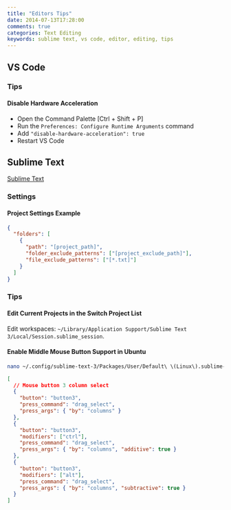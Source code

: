 ```yaml
---
title: "Editors Tips"
date: 2014-07-13T17:28:00
comments: true
categories: Text Editing
keywords: sublime text, vs code, editor, editing, tips
---
```


## VS Code

### Tips

#### Disable Hardware Acceleration

- Open the Command Palette [Ctrl + Shift + P]
- Run the `Preferences: Configure Runtime Arguments` command
- Add `"disable-hardware-acceleration": true`
- Restart VS Code

## Sublime Text

[Sublime Text](http://www.sublimetext.com/)

### Settings

#### Project Settings Example

```json
{
  "folders": [
    {
      "path": "[project_path]",
      "folder_exclude_patterns": ["[project_exclude_path]"],
      "file_exclude_patterns": ["[*.txt]"]
    }
  ]
}
```

### Tips

#### Edit Current Projects in the Switch Project List

Edit workspaces: `~/Library/Application Support/Sublime Text 3/Local/Session.sublime_session`.

#### Enable Middle Mouse Button Support in Ubuntu

```bash
nano ~/.config/sublime-text-3/Packages/User/Default\ \(Linux\).sublime-mousemap
```

```json
[
  // Mouse button 3 column select
  {
    "button": "button3",
    "press_command": "drag_select",
    "press_args": { "by": "columns" }
  },
  {
    "button": "button3",
    "modifiers": ["ctrl"],
    "press_command": "drag_select",
    "press_args": { "by": "columns", "additive": true }
  },
  {
    "button": "button3",
    "modifiers": ["alt"],
    "press_command": "drag_select",
    "press_args": { "by": "columns", "subtractive": true }
  }
]
```
